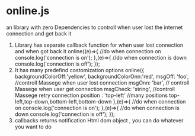 # online.js
an library with zero Dependencies to controll when user lost the internet connection and get back it 

1) Library has  separate callback function for when user lost connection and when got back it
online((e)=>{
    //do when connection on
    console.log('connection is on');
},(e)=>{
    //do when connection is down 
    console.log('connection is off');
}); 
2) It has many  predefind costomization options 
online({
    backgroundColorOff:'yellow',
    backgroundColorOnn:'red',
    msgOff: 'foo', //controll Massege  when user lost connection
    msgOnn: 'bar', // controll Massege  when user get connection
    msgCheck: 'string', //controll Massege  retry connection
    position : 'top-left' //many positions top-left,top-down,bottom-left,bottom-down
},(e)=>{
    //do when connection on
    console.log('connection is on');
},(e)=>{
    //do when connection is down 
    console.log('connection is off');
}); 
3) callbacks returns notification Html dom object , you  can do  whatever you want to do
